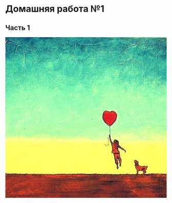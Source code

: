 # Домашняя работа №1
## Часть 1

![](https://github.com/iosif-tihonenkov/Network-Engineer.-Basic/blob/main/jpg/new.jpg)
